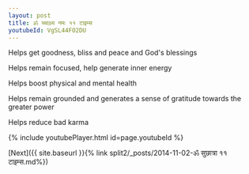 ```yaml
---
layout: post
title: ॐ च्चाथ्र्य नमः ११ टाइम्स
youtubeId: VgSL44FO2DU
---
```

 
 
Helps get goodness, bliss and peace and God's blessings
 
Helps remain focused, help generate inner energy 
 
Helps boost physical and mental health 
 
Helps remain grounded and generates a sense of gratitude towards the greater power 
 
Helps reduce bad karma
 
 
 
 


{% include youtubePlayer.html id=page.youtubeId %}
 
[Next]({{ site.baseurl }}{% link  split2/_posts/2014-11-02-ॐ सुछात्रा  ११ टाइम्स.md%})
 
